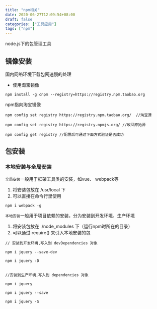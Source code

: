 ```yaml
---
title: "npm相关"
date: 2020-06-27T12:09:54+08:00
draft: false
categories: ["工具应用"]
tags: ["npm"]
---
```

  
node.js下的包管理工具

## 镜像安装
国内网络环境下载包网速慢的处理
* 使用淘宝镜像

```
npm install -g cnpm --registry=https://registry.npm.taobao.org
```
npm指向淘宝镜像
```
npm config set registry https://registry.npm.taobao.org/  //淘宝源

npm config set registry https://registry.npmjs.org/ //改回原始源 

npm config get registry //配置后可通过下面方式验证是否成功 
```

## 包安装
### 本地安装与全局安装
`全局安装`一般用于框架工具类的安装，如vue、 webpack等  
1. 将安装包放在 /usr/local 下  
2. 可以直接在命令行里使用  
```
npm i webpack -g    
```

`本地安装`一般用于项目依赖的安装，分为安装到开发环境、生产环境
1. 将安装包放在 ./node_modules 下（运行npm时所在的目录）
2. 可以通过 require() 来引入本地安装的包
```
// 安装到开发环境,写入到 devDependencies 对象

npm i jquery --save-dev 

npm i jquery -D


//安装到生产环境,写入到 dependencies 对象

npm i jquery

npm i jquery --save

npm i jquery -S
```

